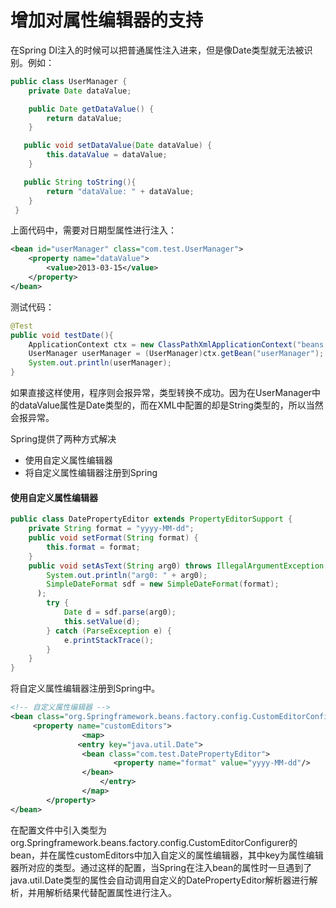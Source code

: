 # 增加对属性编辑器的支持

在Spring DI注入的时候可以把普通属性注入进来，但是像Date类型就无法被识别。例如：

```java
public class UserManager {  
    private Date dataValue;  

    public Date getDataValue() {  
        return dataValue;  
    }  

   public void setDataValue(Date dataValue) {  
        this.dataValue = dataValue;  
    }  

   public String toString(){  
        return "dataValue: " + dataValue;  
    }  
 }  

```

上面代码中，需要对日期型属性进行注入：

```xml
<bean id="userManager" class="com.test.UserManager">  
    <property name="dataValue">  
        <value>2013-03-15</value>  
    </property>  
</bean>
```

测试代码：

```java
@Test  
public void testDate(){  
    ApplicationContext ctx = new ClassPathXmlApplicationContext("beans.xml");  
    UserManager userManager = (UserManager)ctx.getBean("userManager");  
    System.out.println(userManager);  
}
```



如果直接这样使用，程序则会报异常，类型转换不成功。因为在UserManager中的dataValue属性是Date类型的，而在XML中配置的却是String类型的，所以当然会报异常。

Spring提供了两种方式解决

- 使用自定义属性编辑器
- 将自定义属性编辑器注册到Spring

#### 使用自定义属性编辑器

```java
public class DatePropertyEditor extends PropertyEditorSupport {  
    private String format = "yyyy-MM-dd";  
    public void setFormat(String format) {  
        this.format = format;  
    }  
    public void setAsText(String arg0) throws IllegalArgumentException {  
        System.out.println("arg0: " + arg0);  
        SimpleDateFormat sdf = new SimpleDateFormat(format);
      );  
        try {  
            Date d = sdf.parse(arg0);  
            this.setValue(d);  
        } catch (ParseException e) {  
            e.printStackTrace();  
        }  
    }  
}  
```

将自定义属性编辑器注册到Spring中。

```xml
<!-- 自定义属性编辑器 -->  
<bean class="org.Springframework.beans.factory.config.CustomEditorConfigurer">  
     <property name="customEditors">  
                <map>  
               <entry key="java.util.Date">  
                <bean class="com.test.DatePropertyEditor">  
                       <property name="format" value="yyyy-MM-dd"/>  
                </bean>  
            		</entry>  
                </map>
		</property>  
</bean>
```


在配置文件中引入类型为org.Springframework.beans.factory.config.CustomEditorConfigurer的bean，并在属性customEditors中加入自定义的属性编辑器，其中key为属性编辑器所对应的类型。通过这样的配置，当Spring在注入bean的属性时一旦遇到了java.util.Date类型的属性会自动调用自定义的DatePropertyEditor解析器进行解析，并用解析结果代替配置属性进行注入。